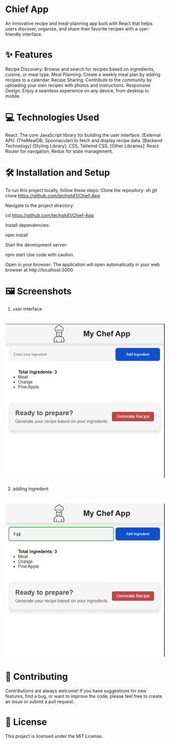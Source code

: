 # Chief App
An innovative recipe and meal-planning app built with React that helps users discover, organize, and share their favorite recipes with a user-friendly interface.
# ✨ Features
Recipe Discovery: Browse and search for recipes based on ingredients, cuisine, or meal type.
Meal Planning: Create a weekly meal plan by adding recipes to a calendar.
Recipe Sharing: Contribute to the community by uploading your own recipes with photos and instructions.
Responsive Design: Enjoy a seamless experience on any device, from desktop to mobile.
# 💻 Technologies Used
React: The core JavaScript library for building the user interface.
[External API]: (TheMealDB, Spoonacular) to fetch and display recipe data.
[Backend Technology]
[Styling Library]:  CSS, Tailwind CSS.
[Other Libraries]:  React Router for navigation, Redux for state management.

# 🛠️ Installation and Setup
To run this project locally, follow these steps:
Clone the repository:
sh
git clone https://github.com/techgit41/Chief-App



Navigate to the project directory:

cd https://github.com/techgit41/Chief-App


Install dependencies:

npm install


Start the development server:

npm start
Use code with caution.

Open in your browser:
The application will open automatically in your web browser at http://localhost:3000.
# 🖼️ Screenshots
1. user interface
# ![starting game.](src/images/img1.png)
2. adding ingredent
# ![starting game.](src/images/img2.png)


# 🤝 Contributing
Contributions are always welcome! If you have suggestions for new features, find a bug, or want to improve the code, please feel free to create an issue or submit a pull request.
# 📜 License
This project is licensed under the MIT License.
